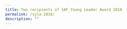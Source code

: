 ```yaml
---
title: Two recipients of SAF Young Leader Award 2018
permalink: /syla-2018/
description: ""
---
```


